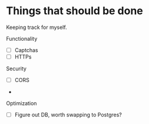 # Things that should be done

Keeping track for myself.

Functionality
- [ ] Captchas
- [ ] HTTPs

Security
- [ ] CORS
- 

Optimization
- [ ] Figure out DB, worth swapping to Postgres?

